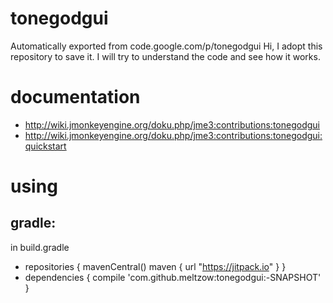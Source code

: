 # tonegodgui
Automatically exported from code.google.com/p/tonegodgui
Hi, I adopt this repository to save it. I will try to understand the code and see how it works. 

# documentation
* http://wiki.jmonkeyengine.org/doku.php/jme3:contributions:tonegodgui
* http://wiki.jmonkeyengine.org/doku.php/jme3:contributions:tonegodgui:quickstart

# using
## gradle:
in build.gradle
* repositories {
	mavenCentral() 
	maven { url "https://jitpack.io" }
}
* dependencies {
	compile 'com.github.meltzow:tonegodgui:-SNAPSHOT'
}

